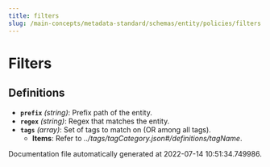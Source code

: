 ```yaml
---
title: filters
slug: /main-concepts/metadata-standard/schemas/entity/policies/filters
---
```


# Filters

## Definitions

- **`prefix`** *(string)*: Prefix path of the entity.
- **`regex`** *(string)*: Regex that matches the entity.
- **`tags`** *(array)*: Set of tags to match on (OR among all tags).
  - **Items**: Refer to *../tags/tagCategory.json#/definitions/tagName*.


Documentation file automatically generated at 2022-07-14 10:51:34.749986.
